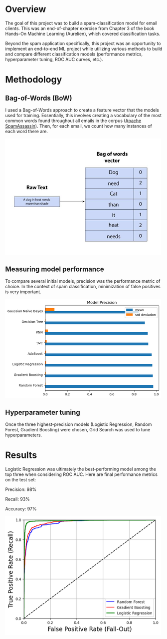 # Overview 
The goal of this project was to build a spam-classification model for email clients. This was an end-of-chapter exercise from Chapter 3 of the book Hands-On Machine Learning (Aurelien), which covered classification tasks. 

Beyond the spam application specifically, this project was an opportunity to implement an end-to-end ML project while utilizing various methods to build and compare different classification models (performance metrics, hyperparameter tuning, ROC AUC curves, etc.).

# Methodology
## Bag-of-Words (BoW) 
I used a Bag-of-Words approach to create a feature vector that the models used for training. Essentially, this involves creating a vocabulary of the most common words found throughout all emails in the corpus ([Apache SpamAssassin](https://spamassassin.apache.org/old/publiccorpus/)). Then, for each email, we count how many instances of each word there are. 

<img src="figures/bow.jpeg" alt="BoW diagram" width="500">  

## Measuring model performance
To compare several initial models, precision was the performance metric of choice. In the context of spam classification, minimization of false positives is very important. 

<img src="figures/model_precision.png" alt="Untuned model precisions" width="500">  

## Hyperparameter tuning
Once the three highest-precision models (Logistic Regression, Random Forest, Gradient Boosting) were chosen, Grid Search was used to tune hyperparameters. 

# Results
Logistic Regression was ultimately the best-performing model among the top three when considering ROC AUC. Here are final performance metrics on the test set:

Precision: 98%

Recall: 93%

Accuracy: 97%

<img src="figures/roc_auc_curves.png" alt="ROC AUC curves" width="500">